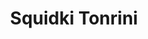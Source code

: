 ---
slug: squidki-tonrini
title: Squidki Tonrini
description: "Squidki Tonrini is an exciting online game. Play for free directly in your browser!"
icon: /images/new_mods/Sprunki Tonrini.png
url: https://wowtbc.net/sprunkin/tonrini/index.html
previewImage: /images/new_mods/Sprunki Tonrini.png
type: new mods

# SEO配置
seo:
  title: "Squidki Tonrini - Play Free Online Game | Fun Browser Games"
  description: "Squidki Tonrini - Play this fun online game for free in your browser. No download required!"
  ogImage: "/images/new_mods/Sprunki Tonrini.png"
  keywords: "squidki-tonrini, online game, browser game, free game, new mods game, play online"

videoUrls:
  - https://www.youtube.com/embed/example1
  - https://www.youtube.com/embed/example2

whyPlay:
  title: "Why Play Squidki Tonrini?"
  items:
    - "Immersive Gameplay: Squidki Tonrini offers an engaging and immersive gaming experience that will keep you entertained for hours"
    - "Challenging Levels: Test your skills with increasingly difficult challenges and obstacles"
    - "Beautiful Graphics: Enjoy stunning visuals and smooth animations that bring the game world to life"
    - "Regular Updates: New content and features are added regularly to keep the game fresh and exciting"
    - "Free to Play: Experience all the fun without spending a penny"
    - "Community Features: Connect with other players, share strategies, and compete for high scores"
    - "Cross-Platform: Play on any device with a web browser, no downloads required"

features:
  title: "Key Features of Squidki Tonrini"
  image: "/images/new_mods/Sprunki Tonrini.png"
  items:
    - "Intuitive Controls: Easy to learn controls make Squidki Tonrini accessible for players of all skill levels"
    - "Multiple Game Modes: Enjoy various gameplay options that provide different challenges and experiences"
    - "Character Customization: Personalize your gaming experience with unique characters and items"
    - "Achievement System: Complete special tasks to earn rewards and recognition"
    - "Leaderboards: Compete with players worldwide and see who can achieve the highest scores"

characteristics:
  title: "Game Characteristics"
  image: "/images/new_mods/Sprunki Tonrini.png"
  items:
    - "Genre: New mods game with elements of strategy and skill"
    - "Difficulty: Suitable for both casual gamers and those seeking a challenge"
    - "Play Time: Quick sessions or extended gameplay, depending on your preference"
    - "Art Style: Vibrant and engaging visuals that enhance the gaming experience"
    - "Sound Design: Immersive audio that complements the gameplay perfectly"

info: "Squidki Tonrini is an exciting online game that offers players a unique and engaging gaming experience. With its intuitive controls, stunning visuals, and challenging gameplay, Squidki Tonrini provides hours of entertainment for players of all ages and skill levels. Whether you're looking for a quick gaming session during a break or an extended play session, Squidki Tonrini delivers an immersive experience that will keep you coming back for more. The game features multiple levels of increasing difficulty, ensuring that players are constantly challenged as they progress. With regular updates adding new content and features, Squidki Tonrini remains fresh and exciting, providing endless entertainment options for its growing community of players."

howToPlayIntro: "Welcome to Squidki Tonrini! This guide will walk you through the basics and help you master the game. Whether you're a beginner or looking to improve your skills, these tips and instructions will enhance your gaming experience."

howToPlaySteps:
  - title: "Getting Started"
    description: "Begin your Squidki Tonrini adventure by familiarizing yourself with the controls. Use your keyboard or mouse to navigate through the game interface. The tutorial will guide you through the basic mechanics and help you understand the objectives."
  - title: "Understanding the Objectives"
    description: "In Squidki Tonrini, your main goal is to progress through levels by completing specific objectives. Each level presents unique challenges that require different strategies and approaches."
  - title: "Mastering the Controls"
    description: "Practice using the controls to improve your precision and reaction time. Squidki Tonrini requires quick reflexes and strategic thinking to overcome obstacles and defeat opponents."
  - title: "Utilizing Power-ups"
    description: "Collect power-ups throughout the game to enhance your abilities and overcome difficult challenges. Each power-up offers unique advantages that can be crucial for success."
  - title: "Developing Strategies"
    description: "As you progress in Squidki Tonrini, develop effective strategies for different scenarios. Analyze patterns, anticipate challenges, and adapt your approach to maximize your performance."

faq:
  title: "Frequently Asked Questions about Squidki Tonrini"
  items:
    - question: "Is Squidki Tonrini free to play?"
      answer: "Yes, Squidki Tonrini is completely free to play directly in your web browser. No downloads or purchases are required to enjoy the full game experience."
    - question: "Can I play Squidki Tonrini on mobile devices?"
      answer: "Yes, Squidki Tonrini is optimized for both desktop and mobile play. You can enjoy the game on any device with a web browser and internet connection."
    - question: "Are there any in-game purchases?"
      answer: "While Squidki Tonrini is free to play, there may be optional in-game purchases available for cosmetic items or additional features that don't affect core gameplay."
    - question: "How often is Squidki Tonrini updated?"
      answer: "The developers regularly update Squidki Tonrini with new content, features, and improvements based on player feedback and game performance."
    - question: "Can I play Squidki Tonrini offline?"
      answer: "Currently, Squidki Tonrini requires an internet connection to play as it's a browser-based online game."
    - question: "Is Squidki Tonrini suitable for children?"
      answer: "Yes, Squidki Tonrini is designed to be family-friendly and suitable for players of all ages."
    - question: "How do I report bugs or issues?"
      answer: "If you encounter any problems while playing Squidki Tonrini, you can report them through the game's support page or contact the developers directly through their website."
    - question: "Still Have Questions?"
      answer: "If you have additional questions about Squidki Tonrini that aren't covered in this FAQ, please visit our support center or contact our customer service team for assistance."
---